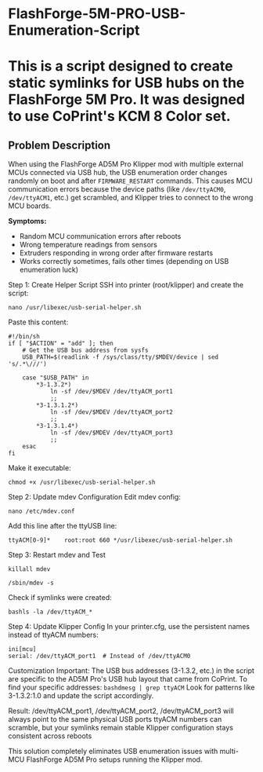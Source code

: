 # FlashForge-5M-PRO-USB-Enumeration-Script
# This is a script designed to create static symlinks for USB hubs on the FlashForge 5M Pro.  It was designed to use CoPrint's KCM 8 Color set.
## Problem Description

When using the FlashForge AD5M Pro Klipper mod with multiple external MCUs connected via USB hub, the USB enumeration order changes randomly on boot and after `FIRMWARE_RESTART` commands. This causes MCU communication errors because the device paths (like `/dev/ttyACM0`, `/dev/ttyACM1`, etc.) get scrambled, and Klipper tries to connect to the wrong MCU boards.

**Symptoms:**
- Random MCU communication errors after reboots
- Wrong temperature readings from sensors
- Extruders responding in wrong order after firmware restarts
- Works correctly sometimes, fails other times (depending on USB enumeration luck)

Step 1: Create Helper Script
SSH into printer (root/klipper) and create the script:

`nano /usr/libexec/usb-serial-helper.sh`

Paste this content:
```
#!/bin/sh
if [ "$ACTION" = "add" ]; then
    # Get the USB bus address from sysfs
    USB_PATH=$(readlink -f /sys/class/tty/$MDEV/device | sed 's/.*\///')
    
    case "$USB_PATH" in
        *3-1.3.2*)
            ln -sf /dev/$MDEV /dev/ttyACM_port1
            ;;
        *3-1.3.1.2*)
            ln -sf /dev/$MDEV /dev/ttyACM_port2
            ;;
        *3-1.3.1.4*)
            ln -sf /dev/$MDEV /dev/ttyACM_port3
            ;;
    esac
fi
```
Make it executable:

`chmod +x /usr/libexec/usb-serial-helper.sh`

Step 2: Update mdev Configuration
Edit mdev config:

`nano /etc/mdev.conf`

Add this line after the ttyUSB line:

`ttyACM[0-9]*    root:root 660 */usr/libexec/usb-serial-helper.sh`

Step 3: Restart mdev and Test

`killall mdev`

`/sbin/mdev -s`

Check if symlinks were created:

`bashls -la /dev/ttyACM_*`

Step 4: Update Klipper Config
In your printer.cfg, use the persistent names instead of ttyACM numbers:
```
ini[mcu]
serial: /dev/ttyACM_port1  # Instead of /dev/ttyACM0
```
Customization
Important: The USB bus addresses (3-1.3.2, etc.) in the script are specific to the AD5M Pro's USB hub layout that came from CoPrint. To find your specific addresses:
`bashdmesg | grep ttyACM`
Look for patterns like 3-1.3.2:1.0 and update the script accordingly.

Result:
/dev/ttyACM_port1, /dev/ttyACM_port2, /dev/ttyACM_port3 will always point to the same physical USB ports
ttyACM numbers can scramble, but your symlinks remain stable
Klipper configuration stays consistent across reboots

This solution completely eliminates USB enumeration issues with multi-MCU FlashForge AD5M Pro setups running the Klipper mod.
